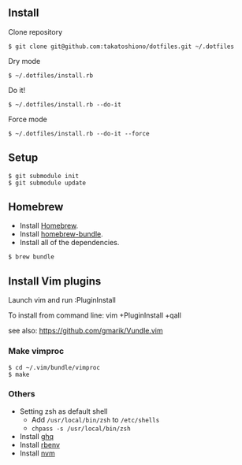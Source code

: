 ## Install

Clone repository

```
$ git clone git@github.com:takatoshiono/dotfiles.git ~/.dotfiles
```

Dry mode

```
$ ~/.dotfiles/install.rb
```

Do it!

```
$ ~/.dotfiles/install.rb --do-it
```

Force mode

```
$ ~/.dotfiles/install.rb --do-it --force
```

## Setup

```
$ git submodule init
$ git submodule update
```

## Homebrew

* Install [Homebrew](http://brew.sh/).
* Install [homebrew-bundle](https://github.com/Homebrew/homebrew-bundle).
* Install all of the dependencies.

```
$ brew bundle
```

## Install Vim plugins

Launch vim and run :PluginInstall

To install from command line: vim +PluginInstall +qall

see also: https://github.com/gmarik/Vundle.vim

### Make vimproc

```
$ cd ~/.vim/bundle/vimproc
$ make
```

### Others

* Setting zsh as default shell
  * Add `/usr/local/bin/zsh` to `/etc/shells`
  * `chpass -s /usr/local/bin/zsh`
* Install [ghq](https://github.com/motemen/ghq)
* Install [rbenv](https://github.com/sstephenson/rbenv)
* Install [nvm](https://github.com/creationix/nvm)

